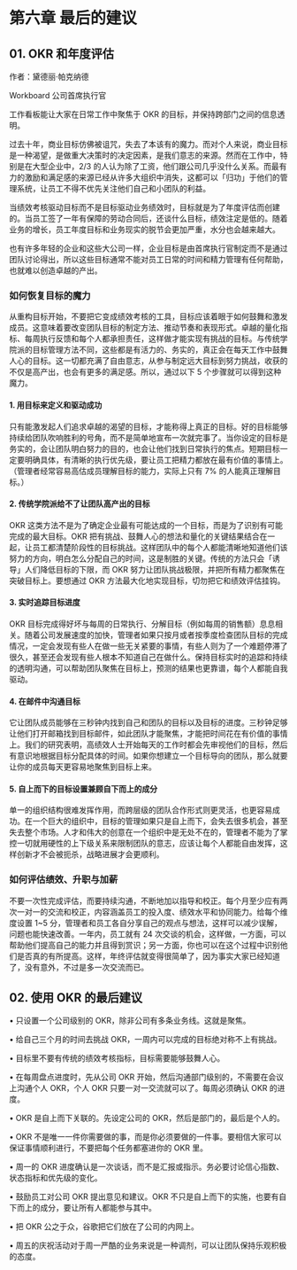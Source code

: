# 第六章 最后的建议

## 01. OKR 和年度评估

作者：黛德丽·帕克纳德

Workboard 公司首席执行官

工作看板能让大家在日常工作中聚焦于 OKR 的目标，并保持跨部门之间的信息透明。

过去十年，商业目标仿佛被诅咒，失去了本该有的魔力。而对个人来说，商业目标是一种渴望，是做重大决策时的决定因素，是我们意志的来源。然而在工作中，特别是在大型企业中，2/3 的人认为除了工资，他们跟公司几乎没什么关系。而最有力的激励和满足感的来源已经从许多大组织中消失，这都可以「归功」于他们的管理系统，让员工不得不优先关注他们自己和小团队的利益。

当绩效考核驱动目标而不是目标驱动业务绩效时，目标就是为了年度评估而创建的。当员工签了一年有保障的劳动合同后，还谈什么目标，绩效注定是低的。随着业务的增长，员工年度目标和业务现实的脱节会更加严重，水分也会越来越大。

也有许多年轻的企业和这些大公司一样，企业目标是由首席执行官制定而不是通过团队讨论得出，所以这些目标通常不能对员工日常的时间和精力管理有任何帮助，也就难以创造卓越的产出。

### 如何恢复目标的魔力

从重构目标开始，不要把它变成绩效考核的工具，目标应该着眼于如何鼓舞和激发成员。这意味着要改变团队目标的制定方法、推动节奏和表现形式。卓越的量化指标、每周执行反馈和每个人都承担责任，这样做才能实现有挑战的目标。与传统学院派的目标管理方法不同，这些都是有活力的、务实的，真正会在每天工作中鼓舞人心的目标。这一切都充满了自由意志，从参与制定远大目标到努力挑战，收获的不仅是高产出，也会有更多的满足感。所以，通过以下 5 个步骤就可以得到这种魔力。

#### 1. 用目标来定义和驱动成功

只有能激发起人们追求卓越的渴望的目标，才能称得上真正的目标。好的目标能够持续给团队吹响胜利的号角，而不是简单地宣布一次就完事了。当你设定的目标是务实的，会让团队明白努力的目的，也会让他们找到日常执行的焦点。短期目标一定要明确具体，有清晰的执行优先级，要让员工把精力都放在最有价值的事情上。（管理者经常容易高估成员理解目标的能力，实际上只有 7% 的人能真正理解目标。）

#### 2. 传统学院派给不了让团队高产出的目标

OKR 这类方法不是为了确定企业最有可能达成的一个目标，而是为了识别有可能完成的最大目标。OKR 把有挑战、鼓舞人心的想法和量化的关键结果结合在一起，让员工都清楚阶段性的目标挑战。这样团队中的每个人都能清晰地知道他们该努力的方向，明白怎么分配自己的时间，这是制胜的关键。传统的方法只会「诱导」人们降低目标的下限，而 OKR 努力让团队挑战极限，并把所有精力都聚焦在突破目标上。要想通过 OKR 方法最大化地实现目标，切勿把它和绩效评估挂钩。

#### 3. 实时追踪目标进度

OKR 目标完成得好坏与每周的日常执行、分解目标（例如每周的销售额）息息相关。随着公司发展速度的加快，管理者如果只按月或者按季度检查团队目标的完成情况，一定会发现有些人在做一些无关紧要的事情，有些人则为了一个难题停滞了很久，甚至还会发现有些人根本不知道自己在做什么。保持目标实时的追踪和持续的透明沟通，可以帮助团队聚焦在目标上，预测的结果也更靠谱，每个人都能自我驱动。

#### 4. 在邮件中沟通目标

它让团队成员能够在三秒钟内找到自己和团队的目标以及目标的进度。三秒钟足够让他们打开邮箱找到目标邮件，如此团队才能聚焦，才能把时间花在有价值的事情上。我们的研究表明，高绩效人士开始每天的工作时都会先审视他们的目标，然后有意识地根据目标分配具体的时间。如果你想建立一个目标导向的团队，那么就要让你的成员每天更容易地聚焦到目标上来。

#### 5. 自上而下的目标设置兼顾自下而上的成分

单一的组织结构很难发挥作用，而跨层级的团队合作形式则更灵活，也更容易成功。在一个巨大的组织中，目标的管理如果只是自上而下，会失去很多机会，甚至失去整个市场。人才和伟大的创意在一个组织中是无处不在的，管理者不能为了掌控一切就用硬性的上下级关系来限制团队的意志，应该让每个人都能自由发挥，这样创新才不会被扼杀，战略进展才会更顺利。

### 如何评估绩效、升职与加薪

不要一次性完成评估，而要持续沟通，不断地加以指导和校正。每个月至少应有两次一对一的交流和校正，内容涵盖员工的投入度、绩效水平和协同能力。给每个维度设置 1~5 分，管理者和员工各自分享自己的观点与想法，这样可以减少误解，问题也能快速改善。一年内，员工就有 24 次交谈的机会，这样做，一方面，可以帮助他们提高自己的能力并且得到赏识；另一方面，你也可以在这个过程中识别他们是否真的有所提高。这样，年终评估就变得很简单了，因为事实大家已经知道了，没有意外，不过是多一次交流而已。

## 02. 使用 OKR 的最后建议

• 只设置一个公司级别的 OKR，除非公司有多条业务线。这就是聚焦。

• 给自己三个月的时间去挑战 OKR，一周内可以完成的目标绝对称不上有挑战。

• 目标里不要有传统的绩效考核指标，目标需要能够鼓舞人心。

• 在每周盘点进度时，先从公司 OKR 开始，然后沟通部门级别的，不需要在会议上沟通个人 OKR，个人 OKR 只要一对一交流就可以了。每周必须确认 OKR 的进度。

• OKR 是自上而下关联的。先设定公司的 OKR，然后是部门的，最后是个人的。

• OKR 不是唯一一件你需要做的事，而是你必须要做的一件事。要相信大家可以保证事情顺利进行，不要把每个任务都塞进你的 OKR 里。

• 周一的 OKR 进度确认是一次谈话，而不是汇报或指示。务必要讨论信心指数、状态指标和优先级的变化。

• 鼓励员工对公司 OKR 提出意见和建议。OKR 不只是自上而下的实施，也要有自下而上的成分，要让所有人都能参与其中。

• 把 OKR 公之于众，谷歌把它们放在了公司的内网上。

• 周五的庆祝活动对于周一严酷的业务来说是一种调剂，可以让团队保持乐观积极的态度。




